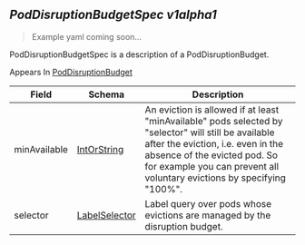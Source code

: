 ## *PodDisruptionBudgetSpec v1alpha1*

> Example yaml coming soon...



PodDisruptionBudgetSpec is a description of a PodDisruptionBudget.

<aside class="notice">
Appears In  <a href="#poddisruptionbudget-v1alpha1">PodDisruptionBudget</a> </aside>

Field        | Schema     | Description
------------ | ---------- | -----------
minAvailable | [IntOrString](#intorstring-intstr) | An eviction is allowed if at least "minAvailable" pods selected by "selector" will still be available after the eviction, i.e. even in the absence of the evicted pod.  So for example you can prevent all voluntary evictions by specifying "100%".
selector | [LabelSelector](#labelselector-v1) | Label query over pods whose evictions are managed by the disruption budget.

